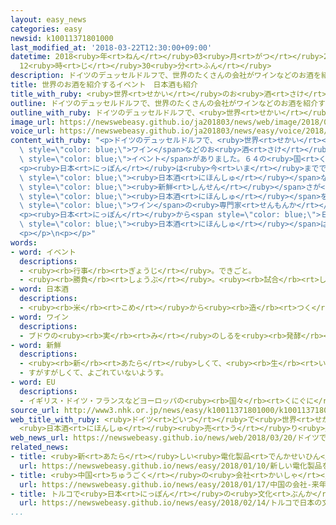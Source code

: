 ```yaml
---
layout: easy_news
categories: easy
newsid: k10011371801000
last_modified_at: '2018-03-22T12:30:00+09:00'
datetime: 2018<ruby>年<rt>ねん</rt></ruby>03<ruby>月<rt>がつ</rt></ruby>22<ruby>日<rt>にち</rt></ruby>
  12<ruby>時<rt>じ</rt></ruby>30<ruby>分<rt>ふん</rt></ruby>
description: ドイツのデュッセルドルフで、世界のたくさんの会社がワインなどのお酒を紹介するイベントがありました。
title: 世界のお酒を紹介するイベント　日本酒も紹介
title_with_ruby: <ruby>世界<rt>せかい</rt></ruby>のお<ruby>酒<rt>さけ</rt></ruby>を<ruby>紹介<rt>しょうかい</rt></ruby>するイベント　<ruby>日本酒<rt>にほんしゅ</rt></ruby>も<ruby>紹介<rt>しょうかい</rt></ruby>
outline: ドイツのデュッセルドルフで、世界のたくさんの会社がワインなどのお酒を紹介するイベントがありました。
outline_with_ruby: ドイツのデュッセルドルフで、<ruby>世界<rt>せかい</rt></ruby>のたくさんの<ruby>会社<rt>かいしゃ</rt></ruby>がワインなどのお<ruby>酒<rt>さけ</rt></ruby>を<ruby>紹介<rt>しょうかい</rt></ruby>するイベントがありました。
image_url: https://newswebeasy.github.io/ja201803/news/web/image/2018/03/20/K10011371801_1803200654_1803200657_01_02.jpg
voice_url: https://newswebeasy.github.io/ja201803/news/easy/voice/2018/03/22/k10011371801000.mp3
content_with_ruby: "<p>ドイツのデュッセルドルフで、<ruby>世界<rt>せかい</rt></ruby>のたくさんの<ruby>会社<rt>かいしゃ</rt></ruby>が<span\
  \ style=\"color: blue;\">ワイン</span>などのお<ruby>酒<rt>さけ</rt></ruby>を<ruby>紹介<rt>しょうかい</rt></ruby>する<span\
  \ style=\"color: blue;\">イベント</span>がありました。６４の<ruby>国<rt>くに</rt></ruby>から６８００ぐらいの<ruby>会社<rt>かいしゃ</rt></ruby>が<ruby>集<rt>あつ</rt></ruby>まりました。</p>\n\
  <p><ruby>日本<rt>にっぽん</rt></ruby>は<ruby>今<rt>いま</rt></ruby>まででいちばん<ruby>多<rt>おお</rt></ruby>い２５の<ruby>会社<rt>かいしゃ</rt></ruby>が<span\
  \ style=\"color: blue;\"><ruby>日本酒<rt>にほんしゅ</rt></ruby></span>などを<ruby>紹介<rt>しょうかい</rt></ruby>しました。<ruby>兵庫県<rt>ひょうごけん</rt></ruby>の<ruby>会社<rt>かいしゃ</rt></ruby>は、つくったときの<span\
  \ style=\"color: blue;\"><ruby>新鮮<rt>しんせん</rt></ruby></span>さが<ruby>長<rt>なが</rt></ruby>く<ruby>続<rt>つづ</rt></ruby>くように<ruby>考<rt>かんが</rt></ruby>えた<span\
  \ style=\"color: blue;\"><ruby>日本酒<rt>にほんしゅ</rt></ruby></span>を<ruby>紹介<rt>しょうかい</rt></ruby>しました。このお<ruby>酒<rt>さけ</rt></ruby>は<ruby>去年<rt>きょねん</rt></ruby>から<ruby>輸出<rt>ゆしゅつ</rt></ruby>を<ruby>始<rt>はじ</rt></ruby>めました。イタリアの<span\
  \ style=\"color: blue;\">ワイン</span>の<ruby>専門家<rt>せんもんか</rt></ruby>やイギリスの<ruby>輸入<rt>ゆにゅう</rt></ruby><ruby>会社<rt>がいしゃ</rt></ruby>の<ruby>人<rt>ひと</rt></ruby>がこのお<ruby>酒<rt>さけ</rt></ruby>を<ruby>飲<rt>の</rt></ruby>んでほめていました。</p>\n\
  <p><ruby>日本<rt>にっぽん</rt></ruby>から<span style=\"color: blue;\">ＥＵ</span>の<ruby>国<rt>くに</rt></ruby>に<ruby>輸出<rt>ゆしゅつ</rt></ruby>した<span\
  \ style=\"color: blue;\"><ruby>日本酒<rt>にほんしゅ</rt></ruby></span>は<ruby>去年<rt>きょねん</rt></ruby>１３<ruby>億<rt>おく</rt></ruby><ruby>円<rt>えん</rt></ruby><ruby>以上<rt>いじょう</rt></ruby>でした。５<ruby>年<rt>ねん</rt></ruby>で２<ruby>倍<rt>ばい</rt></ruby>ぐらいに<ruby>増<rt>ふ</rt></ruby>えています。</p>\n\
  <p></p>\n<p></p>"
words:
- word: イベント
  descriptions:
  - <ruby><rb>行事</rb><rt>ぎょうじ</rt></ruby>。できごと。
  - <ruby><rb>勝負</rb><rt>しょうぶ</rt></ruby>。<ruby><rb>試合</rb><rt>しあい</rt></ruby>。
- word: 日本酒
  descriptions:
  - <ruby><rb>米</rb><rt>こめ</rt></ruby>から<ruby><rb>造</rb><rt>つく</rt></ruby>る、<ruby><rb>日本特有</rb><rt>にっぽんとくゆう</rt></ruby>の<ruby><rb>酒</rb><rt>さけ</rt></ruby>。<ruby><rb>清酒</rb><rt>せいしゅ</rt></ruby>。
- word: ワイン
  descriptions:
  - ブドウの<ruby><rb>実</rb><rt>み</rt></ruby>のしるを<ruby><rb>発酵</rb><rt>はっこう</rt></ruby>させて<ruby><rb>造</rb><rt>つく</rt></ruby>った<ruby><rb>酒</rb><rt>さけ</rt></ruby>。ぶどう<ruby><rb>酒</rb><rt>しゅ</rt></ruby>。
- word: 新鮮
  descriptions:
  - <ruby><rb>新</rb><rt>あたら</rt></ruby>しくて、<ruby><rb>生</rb><rt>い</rt></ruby>き<ruby><rb>生</rb><rt>い</rt></ruby>きしているようす。
  - すがすがしくて、よごれていないようす。
- word: EU
  descriptions:
  - イギリス・ドイツ・フランスなどヨーロッパの<ruby><rb>国々</rb><rt>くにぐに</rt></ruby>が、<ruby><rb>共同</rb><rt>きょうどう</rt></ruby>で<ruby><rb>国</rb><rt>くに</rt></ruby>の<ruby><rb>安全</rb><rt>あんぜん</rt></ruby>をはかったり<ruby><rb>経済</rb><rt>けいざい</rt></ruby>を<ruby><rb>運営</rb><rt>うんえい</rt></ruby>したりしようとする<ruby><rb>組織</rb><rt>そしき</rt></ruby>。
source_url: http://www3.nhk.or.jp/news/easy/k10011371801000/k10011371801000.html
web_title_with_ruby: <ruby>ドイツ<rt>どいつ</rt></ruby>で<ruby>世界<rt>せかい</rt></ruby><ruby>最大<rt>さいだい</rt></ruby>の<ruby>ワイン<rt>わいん</rt></ruby><ruby>見本市<rt>みほんいち</rt></ruby>
  <ruby>日本酒<rt>にほんしゅ</rt></ruby><ruby>売<rt>う</rt></ruby>り<ruby>込<rt>こ</rt></ruby>む
web_news_url: https://newswebeasy.github.io/news/web/2018/03/20/ドイツで世界最大のワイン見本市-日本酒売り込む
related_news:
- title: <ruby>新<rt>あたら</rt></ruby>しい<ruby>電化製品<rt>でんかせいひん</rt></ruby>を<ruby>紹介<rt>しょうかい</rt></ruby>するイベントがアメリカで<ruby>始<rt>はじ</rt></ruby>まる
  url: https://newswebeasy.github.io/news/easy/2018/01/10/新しい電化製品を紹介するイベントがアメリカで始まる
- title: <ruby>中国<rt>ちゅうごく</rt></ruby>の<ruby>会社<rt>かいしゃ</rt></ruby>　<ruby>来年<rt>らいねん</rt></ruby>アメリカで<ruby>車<rt>くるま</rt></ruby>を<ruby>売<rt>う</rt></ruby>り<ruby>始<rt>はじ</rt></ruby>める<ruby>計画<rt>けいかく</rt></ruby>を<ruby>発表<rt>はっぴょう</rt></ruby>
  url: https://newswebeasy.github.io/news/easy/2018/01/17/中国の会社-来年アメリカで車を売り始める計画を発表
- title: トルコで<ruby>日本<rt>にっぽん</rt></ruby>の<ruby>文化<rt>ぶんか</rt></ruby>を<ruby>紹介<rt>しょうかい</rt></ruby>するイベント
  url: https://newswebeasy.github.io/news/easy/2018/02/14/トルコで日本の文化を紹介するイベント
...
```

